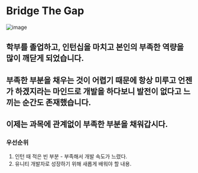 # Bridge The Gap
![image](https://user-images.githubusercontent.com/55792986/163919388-98e94276-e9ab-4f29-99a0-12731ae56f43.png)

## 학부를 졸업하고, 인턴십을 마치고 본인의 부족한 역량을 많이 깨닫게 되었습니다. 
## 부족한 부분을 채우는 것이 어렵기 때문에 항상 미루고 언젠가 하겠지라는 마인드로 개발을 하다보니 발전이 없다고 느끼는 순간도 존재했습니다. 
## 이제는 과목에 관계없이 부족한 부분을 채워갑시다.
 
### 우선순위
1) 인턴 때 적은 빈 부분 - 부족해서 개발 속도가 느렸다.
2) 유니티 개발자로 성장하기 위해 새롭게 배워야 할 내용.
